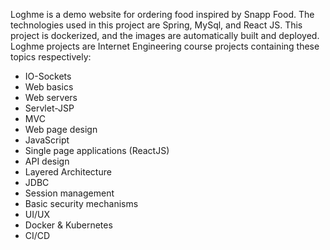 Loghme is a demo website for ordering food inspired by Snapp Food. The technologies used in this project are Spring, MySql, and React JS. This project is dockerized, and the images are automatically built and deployed.
Loghme projects are Internet Engineering course projects containing these topics respectively:
- IO-Sockets
- Web basics
- Web servers
- Servlet-JSP
- MVC
- Web page design
- JavaScript
- Single page applications (ReactJS)
- API design
- Layered Architecture
- JDBC
- Session management
- Basic security mechanisms
- UI/UX
- Docker & Kubernetes
- CI/CD
